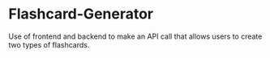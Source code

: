# Flashcard-Generator

Use of frontend and backend to make an API call that allows users to create two types of flashcards.